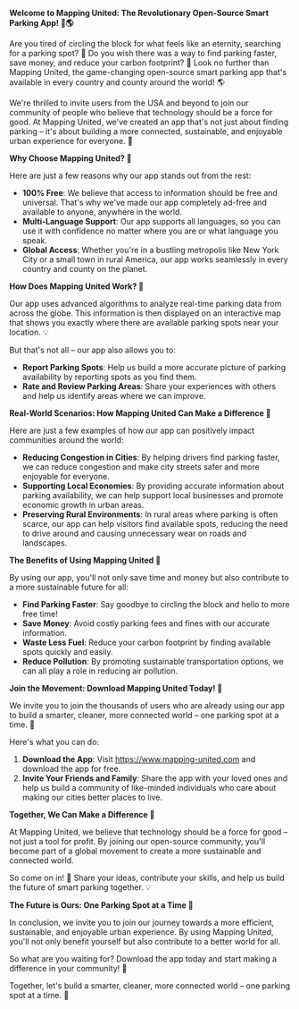 **Welcome to Mapping United: The Revolutionary Open-Source Smart Parking App! 🚗🌎**

Are you tired of circling the block for what feels like an eternity, searching for a parking spot? 🤯 Do you wish there was a way to find parking faster, save money, and reduce your carbon footprint? 🌟 Look no further than Mapping United, the game-changing open-source smart parking app that's available in every country and county around the world! 🌎

We're thrilled to invite users from the USA and beyond to join our community of people who believe that technology should be a force for good. At Mapping United, we've created an app that's not just about finding parking – it's about building a more connected, sustainable, and enjoyable urban experience for everyone. 🌟

**Why Choose Mapping United? 🤔**

Here are just a few reasons why our app stands out from the rest:

* **100% Free**: We believe that access to information should be free and universal. That's why we've made our app completely ad-free and available to anyone, anywhere in the world.
* **Multi-Language Support**: Our app supports all languages, so you can use it with confidence no matter where you are or what language you speak.
* **Global Access**: Whether you're in a bustling metropolis like New York City or a small town in rural America, our app works seamlessly in every country and county on the planet.

**How Does Mapping United Work? 🤔**

Our app uses advanced algorithms to analyze real-time parking data from across the globe. This information is then displayed on an interactive map that shows you exactly where there are available parking spots near your location. 💡

But that's not all – our app also allows you to:

* **Report Parking Spots**: Help us build a more accurate picture of parking availability by reporting spots as you find them.
* **Rate and Review Parking Areas**: Share your experiences with others and help us identify areas where we can improve.

**Real-World Scenarios: How Mapping United Can Make a Difference 🌟**

Here are just a few examples of how our app can positively impact communities around the world:

* **Reducing Congestion in Cities**: By helping drivers find parking faster, we can reduce congestion and make city streets safer and more enjoyable for everyone.
* **Supporting Local Economies**: By providing accurate information about parking availability, we can help support local businesses and promote economic growth in urban areas.
* **Preserving Rural Environments**: In rural areas where parking is often scarce, our app can help visitors find available spots, reducing the need to drive around and causing unnecessary wear on roads and landscapes.

**The Benefits of Using Mapping United 🌟**

By using our app, you'll not only save time and money but also contribute to a more sustainable future for all:

* **Find Parking Faster**: Say goodbye to circling the block and hello to more free time!
* **Save Money**: Avoid costly parking fees and fines with our accurate information.
* **Waste Less Fuel**: Reduce your carbon footprint by finding available spots quickly and easily.
* **Reduce Pollution**: By promoting sustainable transportation options, we can all play a role in reducing air pollution.

**Join the Movement: Download Mapping United Today! 🎉**

We invite you to join the thousands of users who are already using our app to build a smarter, cleaner, more connected world – one parking spot at a time. 🌟

Here's what you can do:

1. **Download the App**: Visit https://www.mapping-united.com and download the app for free.
2. **Invite Your Friends and Family**: Share the app with your loved ones and help us build a community of like-minded individuals who care about making our cities better places to live.

**Together, We Can Make a Difference 🌟**

At Mapping United, we believe that technology should be a force for good – not just a tool for profit. By joining our open-source community, you'll become part of a global movement to create a more sustainable and connected world.

So come on in! 🎉 Share your ideas, contribute your skills, and help us build the future of smart parking together. 💡

**The Future is Ours: One Parking Spot at a Time 🌟**

In conclusion, we invite you to join our journey towards a more efficient, sustainable, and enjoyable urban experience. By using Mapping United, you'll not only benefit yourself but also contribute to a better world for all.

So what are you waiting for? Download the app today and start making a difference in your community! 🎉

Together, let's build a smarter, cleaner, more connected world – one parking spot at a time. 🌟